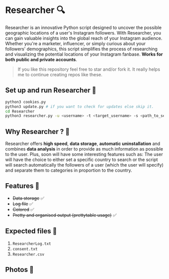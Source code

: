 # Researcher 🔍

Researcher is an innovative Python script designed to uncover the possible geographic locations of a user's Instagram followers. With Researcher, you can gain valuable insights into the global reach of your Instagram audience. Whether you're a marketer, influencer, or simply curious about your followers' demographics, this script simplifies the process of researching and visualizing the potential locations of your Instagram fanbase.
**Works for both public and private accounts**.

> If you like this repository feel free to star and/or fork it. It really helps me to continue creating repos like these.

## Set up and run Researcher 🚀

```bash
python3 cookies.py
python3 update.py # if you want to check for updates else skip it.
cd Researcher
python3 researcher.py -u <username> -t <target_username> -s <path_to_session_file>
```

## Why Researcher ? 🧐

Researcher offers **high speed**, **data storage**, **automatic uninstallation** and combines **data analysis** in order to provide as much information as possible to the user. Plus, soon will have some interesting features such as: The user will have the choice to either set a specific country to search or the script will search automatically the followers of a user (which the user will specify) and separate them to categories in proportion to the country.

## Features 🚀

- ~~Data storage~~ ✅
- ~~Log file~~ ✅
- ~~Colored~~ ✅
- ~~Pretty and organised output (prettytable usage)~~ ✅

## Expected files 📂

1) `ResearcherLog.txt`
2) `consent.txt`
3) `Researcher.csv`

## Photos 📸

